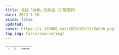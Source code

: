 ```yaml
---
title: 寻找「自我」的旅途（长期更新）
date: 2023-3-16
aside: false
updated:
cover: https://i.328888.xyz/2023/03/17/KabQb.png
top_img: false/source/img/
---
```




| <img src="https://www.hualigs.cn/image/6413f25c0df43.jpg" style="zoom: 25%;" /> | <img src="https://www.hualigs.cn/image/6413f28ed3213.jpg" style="zoom: 40%;" /> | <img src="https://i.328888.xyz/2023/03/17/LAayv.jpeg" alt="LAayv.jpeg" border="0" style="zoom: 25%;" /> |
| :----------------------------------------------------------: | :----------------------------------------------------------: | ------------------------------------------------------------ |

